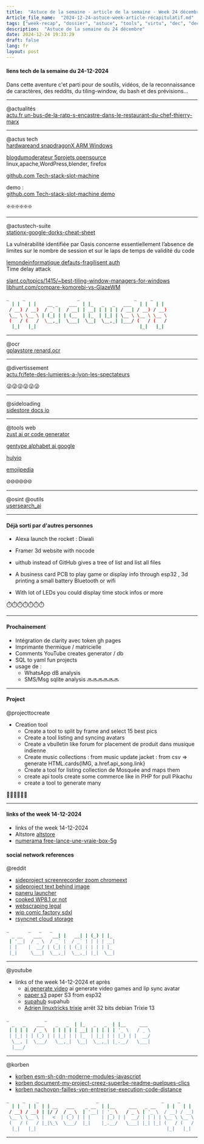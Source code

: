 ```yaml
--- 
title:  "Astuce de la semaine - article de la semaine - Week 24 décembre - Décembre 2024 - Weekrecap"
Article_file_name:  "2024-12-24-astuce-week-article-récapitulatif.md"
tags: ["week-recap", "dossier", "astuce", "tools", "virtu", "dec", "dec-2024"]
description:  "Astuce de la semaine du 24 décembre"
date: 2024-12-24 19:33:29
draft: false 
lang: fr
layout: post
---
```



#### liens tech de la semaine du 24-12-2024
Dans cette aventure c'et parti pour de soutils, vidéos, de la reconnaissance de caractères, des reddits, du tiling-window, du bash et des prévisions...  

----------


@actualités     
[actu.fr un-bus-de-la-ratp-s-encastre-dans-le-restaurant-du-chef-thierry-marx](https://actu.fr/ile-de-france/saint-ouen-sur-seine_93070/saint-ouen-un-bus-de-la-ratp-s-encastre-dans-le-restaurant-du-chef-thierry-marx_62016587.html)

----------

@actus tech     
[hardwareand snapdragonX ARM Windows](https://c.co/actualites/breves/les-pc-avec-snapdragon-x-elite-peinent-a-convaincre-qualcomm-revoit-un-peu-ses-ambitions)    


[blogdumoderateur 5projets opensource](https://www.blogdumoderateur.com/5-projets-open-source-marque-leur-temps/)    
linux,apache,WordPress,blender, firefox  



[github.com Tech-stack-slot-machine](https://github.com/Anurag-Kochar-1/Tech-stack-slot-machine)    


demo :  
[github.com Tech-stack-slot-machine demo](https://tech-stack-slot-machine.pages.dev/)   

❇️❇️❇️❇️❇️❇️

----------

@actustech-suite  
[stationx-google-dorks-cheat-sheet](https://www.stationx.net/google-dorks-cheat-sheet/)    



La vulnérabilité identifiée par Oasis concerne essentiellement l’absence de limites sur le nombre de session et sur le laps de temps de validité du code     

[lemondeinformatique defauts-fragilisent auth](https://www.lemondeinformatique.fr/actualites/lire-des-defauts-fragilisent-l-authentification-multifacteur-de-microsoft-95519.html)    
Time delay attack   


[slant.co/topics/1415/~best-tiling-window-managers-for-windows](https://www.slant.co/topics/1415/~best-tiling-window-managers-for-windows)    
[libhunt.com/compare-komorebi-vs-GlazeWM](https://www.libhunt.com/compare-komorebi-vs-GlazeWM)    


```bash
_     _                   _                    _     _  
  | |   | |    __ _    ___  | |_   _   _   ___   | |   | | 
 / __) / __)  / _` |  / __| | __| | | | | / __| / __) / __)
 \__ \ \__ \ | (_| | | (__  | |_  | |_| | \__ \ \__ \ \__ \
 (   / (   /  \__,_|  \___|  \__|  \__,_| |___/ (   / (   /
  |_|   |_|                                      |_|   |_|
```


----------

@ocr   
[gplaystore renard.ocr](https://play.google.com/store/apps/details?id=com.renard.ocr)    


----------


@divertissement  
[actu.fr/fete-des-lumieres-a-lyon-les-spectateurs](https://actu.fr/auvergne-rhone-alpes/lyon_69123/fete-des-lumieres-a-lyon-les-spectateurs-demolissent-le-parc-de-la-tete-d-or-qui-decoit_61966218.html)  

😜😜😜😜😜😜


----------

@sideloading  
[sidestore docs io](https://docs.sidestore.io/docs/faq/)



----------

@tools web     
[zust ai qr code generator](http://qr.zust.ai/)   

[gentype alphabet ai google](http://labs.google/gentype)  

[hulyio](http://huly.io/)  

[emojipedia](https://emojipedia.org/grinning-face)  


🌐🌐🌐🌐🌐🌐

----------

@osint @outils  
[usersearch_ai](https://usersearch.ai/account/login.php)

----------

#### Déjà sorti par d'autres personnes
- Alexa launch the rocket : Diwali
- Framer 3d website with nocode
- uithub instead of GitHub gives a tree of list and list all files


- A business card PCB to play game or display info through esp32 , 3d printing a small battery Bluetooth or wifi
- With lot of LEDs you could display time stock infos or more

⏱️⏱️⏱️⏱️⏱️⏱️⏱️

----------

#### Prochainement 
- Intégration de clarity avec token  gh pages 
- Imprimante thermique / matricielle
- Comments YouTube creates generator / db 
- SQL to yaml fun projects 
- usage de : 
    - WhatsApp dB analysis
    - SMS/Msg sqlite analysis
🔜🔜🔜🔜🔜🔜

----------


#### Project 
@projecttocreate

- Creation tool
    - Create a tool to split by frame and select 15 best pics
    - Create a tool listing and syncing avatars
    - Create a vbulletin like forum for placement de produit dans musique indienne
    - Create music collections : from music update jacket : from csv => generate HTML.cards{IMG, a.href.api_song.link}
    - Create a tool for listing collection de Mosquée and maps them
    - create api tools
    create some commerce like in PHP for pull Pikachu 
    - create a tool to generate many 

🔨🔨🔨🔨🔨🔨

----------


#### links of the week 14-12-2024
- links of the week 14-12-2024
- Altstore [altstore](https://qnblackcat.github.io/AltStore/)
-  [numerama free-lance-une-vraie-box-5g](https://www.numerama.com/tech/1862766-free-lance-une-vraie-box-5g-avec-wi-fi-7-pour-ceux-qui-nont-pas-la-fibre.html)


#### social network references 
@reddit 
- [sideproject screenrecorder zoom chromeext](https://www.reddit.com/r/SideProject/s/9mAzBic9Q3)
- [sideproject text behind image](https://www.reddit.com/r/SideProject/s/XNemRCSb9I)
- [paneru launcher](https://www.reddit.com/r/commandline/s/GpN1WQD5N8)
- [cooked WP8.1 or not](https://www.reddit.com/r/windowsphone/s/cXay3A6IjQ)
- [webscraping legal](https://www.reddit.com/r/webscraping/s/1N9lCeOXQR)
- [wip comic factory sdxl](https://www.reddit.com/r/StableDiffusion/s/73WwZxlyYe)
- [rsyncnet cloud storage](https://www.reddit.com/u/rsyncnet/s/ksGdNJMqeV)


```bash
_       _   _   _   
  _ __    ___    __| |   __| | (_) | |_ 
 | '__|  / _ \  / _` |  / _` | | | | __|
 | |    |  __/ | (_| | | (_| | | | | |_ 
 |_|     \___|  \__,_|  \__,_| |_|  \__|
```

----------


@youtube
- links of the week 14-12-2024 et après 
    - [ai generate video](https://youtu.be/amKgVeMUDjE) ai generate video games and lip sync avatar
    - [paper s3](https://youtu.be/n9BiO0WIkfw) paper S3 from esp32
    - [supahub](https://youtu.be/aAvDI1qae-U) supahub
    - [Adrien linuxtricks trixie](https://youtu.be/zU8ktcM0n7k) arrêt 32 bits debian Trixie 13


```bash
_             _            
  _   _    ___    _   _  | |_   _   _  | |__     ___ 
 | | | |  / _ \  | | | | | __| | | | | | '_ \   / _ \
 | |_| | | (_) | | |_| | | |_  | |_| | | |_) | |  __/
  \__, |  \___/   \__,_|  \__|  \__,_| |_.__/   \___|
  |___/
```


----------

@korben 
- [korben esm-sh-cdn-moderne-modules-javascript](https://korben.info/esm-sh-cdn-moderne-modules-javascript.html)
- [korben document-my-project-creez-superbe-readme-quelques-clics](https://korben.info/document-my-project-creez-superbe-readme-quelques-clics.html)
- [korben nachovpn-failles-vpn-entreprise-execution-code-distance](https://korben.info/nachovpn-failles-vpn-entreprise-execution-code-distance.html)


```bash
_     _    _                     _                       _     _  
  | |   | |  | | __   ___    _ __  | |__     ___   _ __    | |   | | 
 / __) / __) | |/ /  / _ \  | '__| | '_ \   / _ \ | '_ \  / __) / __)
 \__ \ \__ \ |   <  | (_) | | |    | |_) | |  __/ | | | | \__ \ \__ \
 (   / (   / |_|\_\  \___/  |_|    |_.__/   \___| |_| |_| (   / (   /
  |_|   |_|                                                |_|   |_|
```



----------
